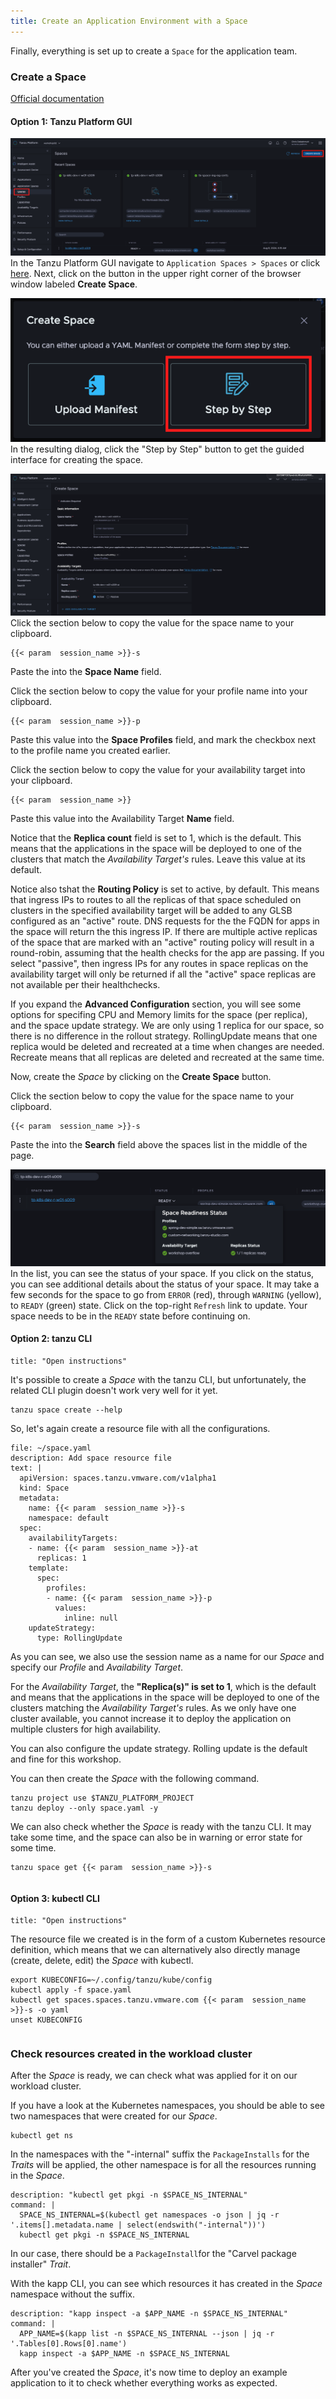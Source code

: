 ```yaml
---
title: Create an Application Environment with a Space
---
```


Finally, everything is set up to create a `Space` for the application team. 

### Create a Space
[Official documentation](https://docs.vmware.com/en/VMware-Tanzu-Platform/services/create-manage-apps-tanzu-platform-k8s/getting-started-create-app-envmt.html#create-a-space-in-your-project-4)

#### Option 1: Tanzu Platform GUI
![Create Space Button](CreateSpace.png)
In the Tanzu Platform GUI navigate to `Application Spaces > Spaces` or click [here](https://www.mgmt.cloud.vmware.com/hub/application-engine/spaces).  Next, click on the button in the upper right corner of the browser window labeled **Create Space**.

![Step By Step Button](StepByStep.png)
In the resulting dialog, click the "Step by Step" button to get the guided interface for creating the space.

![Create Space Screen](CreateSpaceScreen.png)
Click the section below to copy the value for the space name to your clipboard.
```copy
{{< param  session_name >}}-s
```
Paste the into the **Space Name** field.

Click the section below to copy the value for your profile name into your clipboard.
```copy
{{< param  session_name >}}-p
```
Paste this value into the **Space Profiles** field, and mark the checkbox next to the profile name you created earlier.

Click the section below to copy the value for your availability target into your clipboard.
```copy
{{< param  session_name >}}
```
Paste this value into the Availability Target **Name** field.  

Notice that the **Replica count** field is set to 1, which is the default.  This means that the applications in the space will be deployed to one of the clusters that match the *Availability Target's* rules. Leave this value at its default.  

Notice also tshat the **Routing Policy** is set to active, by default.  This means that ingress IPs to routes to all the replicas of that space scheduled on clusters in the specified availability target will be added to any GLSB configured as an "active" route.  DNS requests for the the FQDN for apps in the space will return the this ingress IP.  If there are multiple active replicas of the space that are marked with an "active" routing policy will result in a round-robin, assuming that the health checks for the app are passing.  If you select "passive", then ingress IPs for any routes in space replicas on the availability target will only be returned if all the "active" space replicas are not available per their healthchecks.

If you expand the **Advanced Configuration** section, you will see some options for specifing CPU and Memory limits for the space (per replica), and the space update strategy.  We are only using 1 replica for our space, so there is no difference in the rollout strategy.  RollingUpdate means that one replica would be deleted and recreated at a time when changes are needed.  Recreate means that all replicas are deleted and recreated at the same time.

Now, create the *Space* by clicking on the **Create Space** button.

Click the section below to copy the value for the space name to your clipboard.
```copy
{{< param  session_name >}}-s
```
Paste the into the **Search** field above the spaces list in the middle of the page.

![Space Status](SpaceStatus.png)
In the list, you can see the status of your space.  If you click on the status, you can see additional details about the status of your space.  It may take a few seconds for the space to go from `ERROR` (red), through `WARNING` (yellow), to `READY` (green) state. Click on the top-right `Refresh` link to update.  Your space needs to be in the `READY` state before continuing on.

#### Option 2: tanzu CLI
```section:begin
title: "Open instructions"
```

It's possible to create a *Space* with the tanzu CLI, but unfortunately, the related CLI plugin doesn't work very well for it yet.
```execute
tanzu space create --help
```

So, let's again create a resource file with all the configurations.
```editor:append-lines-to-file
file: ~/space.yaml
description: Add space resource file
text: |
  apiVersion: spaces.tanzu.vmware.com/v1alpha1
  kind: Space
  metadata:
    name: {{< param  session_name >}}-s
    namespace: default
  spec:
    availabilityTargets:
    - name: {{< param  session_name >}}-at
      replicas: 1
    template:
      spec:
        profiles:
        - name: {{< param  session_name >}}-p
          values:
            inline: null
    updateStrategy:
      type: RollingUpdate
```
As you can see, we also use the session name as a name for our *Space* and specify our *Profile* and *Availability Target*.

For the *Availability Target*, the **"Replica(s)" is set to 1**, which is the default and means that the applications in the space will be deployed to one of the clusters matching the *Availability Target's* rules. As we only have one cluster available, you cannot increase it to deploy the application on multiple clusters for high availability. 

You can also configure the update strategy. Rolling update is the default and fine for this workshop.

You can then create the *Space* with the following command.
```execute
tanzu project use $TANZU_PLATFORM_PROJECT
tanzu deploy --only space.yaml -y
```

We can also check whether the *Space* is ready with the tanzu CLI. It may take some time, and the space can also be in warning or error state for some time.
```execute
tanzu space get {{< param  session_name >}}-s
```
```section:end
```

#### Option 3: kubectl CLI
```section:begin
title: "Open instructions"
```

The resource file we created is in the form of a custom Kubernetes resource definition, which means that we can alternatively also directly manage (create, delete, edit) the *Space* with kubectl.
```
export KUBECONFIG=~/.config/tanzu/kube/config
kubectl apply -f space.yaml
kubectl get spaces.spaces.tanzu.vmware.com {{< param  session_name >}}-s -o yaml
unset KUBECONFIG  
```
```section:end
```
### Check resources created in the workload cluster
After the *Space* is ready, we can check what was applied for it on our workload cluster.

If you have a look at the Kubernetes namespaces, you should be able to see two namespaces that were created for our *Space*.
```execute
kubectl get ns
```

In the namespaces with the "-internal" suffix the `PackageInstalls` for the *Traits* will be applied, the other namespace is for all the resources running in the *Space*.
```terminal:execute
description: "kubectl get pkgi -n $SPACE_NS_INTERNAL"
command: |
  SPACE_NS_INTERNAL=$(kubectl get namespaces -o json | jq -r '.items[].metadata.name | select(endswith("-internal"))')
  kubectl get pkgi -n $SPACE_NS_INTERNAL
```

In our case, there should be a `PackageInstall`for the "Carvel package installer" *Trait*.

With the kapp CLI, you can see which resources it has created in the *Space* namespace without the suffix.

```terminal:execute
description: "kapp inspect -a $APP_NAME -n $SPACE_NS_INTERNAL"
command: |
  APP_NAME=$(kapp list -n $SPACE_NS_INTERNAL --json | jq -r '.Tables[0].Rows[0].name')
  kapp inspect -a $APP_NAME -n $SPACE_NS_INTERNAL
```

After you've created the *Space*, it's now time to deploy an example application to it to check whether everything works as expected.
